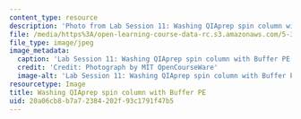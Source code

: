 ```yaml
---
content_type: resource
description: 'Photo from Lab Session 11: Washing QIAprep spin column with Buffer PE.'
file: /media/https%3A/open-learning-course-data-rc.s3.amazonaws.com/5-36-biochemistry-laboratory-spring-2009/20a06cb8b7a72384202f93c1791f47b5_Lab11_6.jpg
file_type: image/jpeg
image_metadata:
  caption: 'Lab Session 11: Washing QIAprep spin column with Buffer PE.'
  credit: 'Credit: Photograph by MIT OpenCourseWare'
  image-alt: 'Lab Session 11: Washing QIAprep spin column with Buffer PE.'
resourcetype: Image
title: Washing QIAprep spin column with Buffer PE
uid: 20a06cb8-b7a7-2384-202f-93c1791f47b5
---
```

